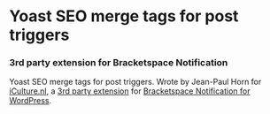 # Yoast SEO merge tags for post triggers

### 3rd party extension for Bracketspace Notification

Yoast SEO merge tags for post triggers. Wrote by Jean-Paul Horn for [iCulture.nl](https://www.iculture.nl/), a [3rd party extension](https://docs.bracketspace.com/notification/extensions/3rd-party-extensions) for [Bracketspace Notification for WordPress](https://wordpress.org/plugins/notification/).
